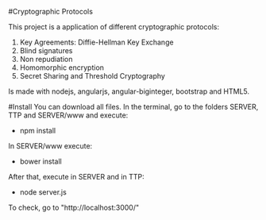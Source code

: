 #Cryptographic Protocols

This project is a application of different cryptographic protocols:

1. Key Agreements: Diffie-Hellman Key Exchange
2. Blind signatures
3. Non repudiation
4. Homomorphic encryption
5. Secret Sharing and Threshold Cryptography

Is made with nodejs, angularjs, angular-biginteger, bootstrap and HTML5.

#Install
You can download all files. In the terminal, go to the folders SERVER, TTP and SERVER/www and execute:

- npm install

In SERVER/www execute:

- bower install

After that, execute in SERVER and in TTP:

- node server.js

To check, go to "http://localhost:3000/"